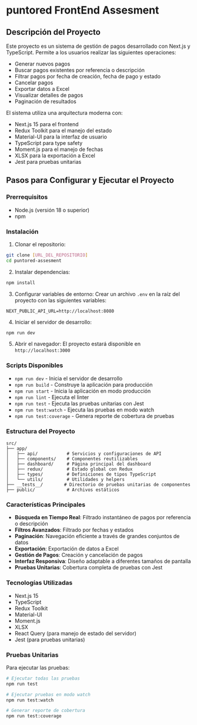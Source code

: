 # puntored FrontEnd Assesment

## Descripción del Proyecto
Este proyecto es un sistema de gestión de pagos desarrollado con Next.js y TypeScript. Permite a los usuarios realizar las siguientes operaciones:

- Generar nuevos pagos
- Buscar pagos existentes por referencia o descripción
- Filtrar pagos por fecha de creación, fecha de pago y estado
- Cancelar pagos
- Exportar datos a Excel
- Visualizar detalles de pagos
- Paginación de resultados

El sistema utiliza una arquitectura moderna con:
- Next.js 15 para el frontend
- Redux Toolkit para el manejo del estado
- Material-UI para la interfaz de usuario
- TypeScript para type safety
- Moment.js para el manejo de fechas
- XLSX para la exportación a Excel
- Jest para pruebas unitarias

## Pasos para Configurar y Ejecutar el Proyecto

### Prerrequisitos
- Node.js (versión 18 o superior)
- npm

### Instalación

1. Clonar el repositorio:
```bash
git clone [URL_DEL_REPOSITORIO]
cd puntored-assesment
```

2. Instalar dependencias:
```bash
npm install
```

3. Configurar variables de entorno:
Crear un archivo `.env` en la raíz del proyecto con las siguientes variables:
```env
NEXT_PUBLIC_API_URL=http://localhost:8080
```

4. Iniciar el servidor de desarrollo:
```bash
npm run dev
```

5. Abrir el navegador:
El proyecto estará disponible en `http://localhost:3000`

### Scripts Disponibles

- `npm run dev` - Inicia el servidor de desarrollo
- `npm run build` - Construye la aplicación para producción
- `npm run start` - Inicia la aplicación en modo producción
- `npm run lint` - Ejecuta el linter
- `npm run test` - Ejecuta las pruebas unitarias con Jest
- `npm run test:watch` - Ejecuta las pruebas en modo watch
- `npm run test:coverage` - Genera reporte de cobertura de pruebas

### Estructura del Proyecto

```
src/
├── app/
│   ├── api/           # Servicios y configuraciones de API
│   ├── components/    # Componentes reutilizables
│   ├── dashboard/     # Página principal del dashboard
│   ├── redux/         # Estado global con Redux
│   ├── types/         # Definiciones de tipos TypeScript
│   └── utils/         # Utilidades y helpers
├── __tests__/        # Directorio de pruebas unitarias de componentes
├── public/            # Archivos estáticos
```

### Características Principales

- **Búsqueda en Tiempo Real**: Filtrado instantáneo de pagos por referencia o descripción
- **Filtros Avanzados**: Filtrado por fechas y estados
- **Paginación**: Navegación eficiente a través de grandes conjuntos de datos
- **Exportación**: Exportación de datos a Excel
- **Gestión de Pagos**: Creación y cancelación de pagos
- **Interfaz Responsiva**: Diseño adaptable a diferentes tamaños de pantalla
- **Pruebas Unitarias**: Cobertura completa de pruebas con Jest

### Tecnologías Utilizadas

- Next.js 15
- TypeScript
- Redux Toolkit
- Material-UI
- Moment.js
- XLSX
- React Query (para manejo de estado del servidor)
- Jest (para pruebas unitarias)

### Pruebas Unitarias
Para ejecutar las pruebas:
```bash
# Ejecutar todas las pruebas
npm run test

# Ejecutar pruebas en modo watch
npm run test:watch

# Generar reporte de cobertura
npm run test:coverage
```
